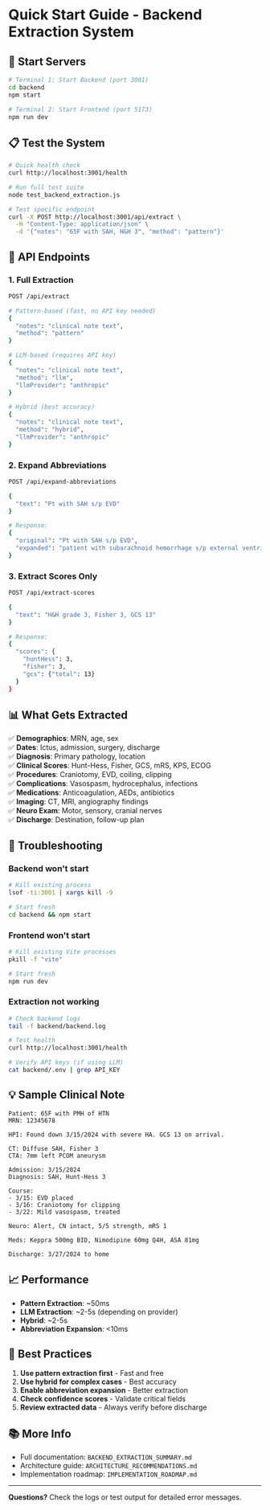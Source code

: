 # Quick Start Guide - Backend Extraction System

## 🚀 Start Servers

```bash
# Terminal 1: Start Backend (port 3001)
cd backend
npm start

# Terminal 2: Start Frontend (port 5173)
npm run dev
```

## 📋 Test the System

```bash
# Quick health check
curl http://localhost:3001/health

# Run full test suite
node test_backend_extraction.js

# Test specific endpoint
curl -X POST http://localhost:3001/api/extract \
  -H "Content-Type: application/json" \
  -d '{"notes": "65F with SAH, H&H 3", "method": "pattern"}'
```

## 🔑 API Endpoints

### 1. Full Extraction
```bash
POST /api/extract

# Pattern-based (fast, no API key needed)
{
  "notes": "clinical note text",
  "method": "pattern"
}

# LLM-based (requires API key)
{
  "notes": "clinical note text",
  "method": "llm",
  "llmProvider": "anthropic"
}

# Hybrid (best accuracy)
{
  "notes": "clinical note text",
  "method": "hybrid",
  "llmProvider": "anthropic"
}
```

### 2. Expand Abbreviations
```bash
POST /api/expand-abbreviations

{
  "text": "Pt with SAH s/p EVD"
}

# Response:
{
  "original": "Pt with SAH s/p EVD",
  "expanded": "patient with subarachnoid hemorrhage s/p external ventricular drain"
}
```

### 3. Extract Scores Only
```bash
POST /api/extract-scores

{
  "text": "H&H grade 3, Fisher 3, GCS 13"
}

# Response:
{
  "scores": {
    "huntHess": 3,
    "fisher": 3,
    "gcs": {"total": 13}
  }
}
```

## 📊 What Gets Extracted

✅ **Demographics**: MRN, age, sex  
✅ **Dates**: Ictus, admission, surgery, discharge  
✅ **Diagnosis**: Primary pathology, location  
✅ **Clinical Scores**: Hunt-Hess, Fisher, GCS, mRS, KPS, ECOG  
✅ **Procedures**: Craniotomy, EVD, coiling, clipping  
✅ **Complications**: Vasospasm, hydrocephalus, infections  
✅ **Medications**: Anticoagulation, AEDs, antibiotics  
✅ **Imaging**: CT, MRI, angiography findings  
✅ **Neuro Exam**: Motor, sensory, cranial nerves  
✅ **Discharge**: Destination, follow-up plan  

## 🔧 Troubleshooting

### Backend won't start
```bash
# Kill existing process
lsof -ti:3001 | xargs kill -9

# Start fresh
cd backend && npm start
```

### Frontend won't start
```bash
# Kill existing Vite processes
pkill -f "vite"

# Start fresh
npm run dev
```

### Extraction not working
```bash
# Check backend logs
tail -f backend/backend.log

# Test health
curl http://localhost:3001/health

# Verify API keys (if using LLM)
cat backend/.env | grep API_KEY
```

## 💡 Sample Clinical Note

```
Patient: 65F with PMH of HTN
MRN: 12345678

HPI: Found down 3/15/2024 with severe HA. GCS 13 on arrival.

CT: Diffuse SAH, Fisher 3
CTA: 7mm left PCOM aneurysm

Admission: 3/15/2024
Diagnosis: SAH, Hunt-Hess 3

Course:
- 3/15: EVD placed
- 3/16: Craniotomy for clipping
- 3/22: Mild vasospasm, treated

Neuro: Alert, CN intact, 5/5 strength, mRS 1

Meds: Keppra 500mg BID, Nimodipine 60mg Q4H, ASA 81mg

Discharge: 3/27/2024 to home
```

## 📈 Performance

- **Pattern Extraction**: ~50ms
- **LLM Extraction**: ~2-5s (depending on provider)
- **Hybrid**: ~2-5s
- **Abbreviation Expansion**: <10ms

## 🎯 Best Practices

1. **Use pattern extraction first** - Fast and free
2. **Use hybrid for complex cases** - Best accuracy
3. **Enable abbreviation expansion** - Better extraction
4. **Check confidence scores** - Validate critical fields
5. **Review extracted data** - Always verify before discharge

## 📚 More Info

- Full documentation: `BACKEND_EXTRACTION_SUMMARY.md`
- Architecture guide: `ARCHITECTURE_RECOMMENDATIONS.md`
- Implementation roadmap: `IMPLEMENTATION_ROADMAP.md`

---

**Questions?** Check the logs or test output for detailed error messages.